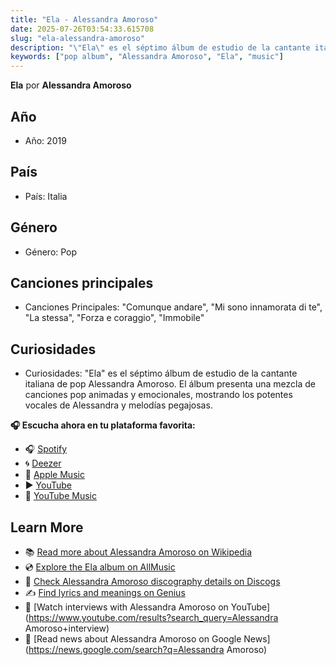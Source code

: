 ```yaml
---
title: "Ela - Alessandra Amoroso"
date: 2025-07-26T03:54:33.615708
slug: "ela-alessandra-amoroso"
description: "\"Ela\" es el séptimo álbum de estudio de la cantante italiana de pop Alessandra Amoroso."
keywords: ["pop album", "Alessandra Amoroso", "Ela", "music"]
---
```


**Ela** por **Alessandra Amoroso**
## Año
- Año: 2019
## País
- País: Italia
## Género
- Género: Pop
## Canciones principales
- Canciones Principales: "Comunque andare", "Mi sono innamorata di te", "La stessa", "Forza e coraggio", "Immobile"
## Curiosidades
- Curiosidades: "Ela" es el séptimo álbum de estudio de la cantante italiana de pop Alessandra Amoroso. El álbum presenta una mezcla de canciones pop animadas y emocionales, mostrando los potentes vocales de Alessandra y melodías pegajosas.



**🎧 Escucha ahora en tu plataforma favorita:**

- 🎧 [Spotify](https://open.spotify.com/search/Ela%20Alessandra%20Amoroso)
- 🌀 [Deezer](https://www.deezer.com/search/Ela%20Alessandra%20Amoroso)
- 🍎 [Apple Music](https://music.apple.com/search?term=Ela%20Alessandra%20Amoroso)
- ▶️ [YouTube](https://www.youtube.com/results?search_query=Ela%20Alessandra%20Amoroso)
- 🎵 [YouTube Music](https://music.youtube.com/search?q=Ela%20Alessandra%20Amoroso)

## Learn More

- 📚 [Read more about Alessandra Amoroso on Wikipedia](https://en.wikipedia.org/wiki/Alessandra+Amoroso)
- 💿 [Explore the Ela album on AllMusic](https://www.allmusic.com/search/albums/Ela)
- 📀 [Check Alessandra Amoroso discography details on Discogs](https://www.discogs.com/search/?q=Ela+Alessandra+Amoroso&type=all)
- ✍️ [Find lyrics and meanings on Genius](https://genius.com/search?q=Ela%20Alessandra+Amoroso)
- 🎤 [Watch interviews with Alessandra Amoroso on YouTube](https://www.youtube.com/results?search_query=Alessandra Amoroso+interview)
- 📰 [Read news about Alessandra Amoroso on Google News](https://news.google.com/search?q=Alessandra Amoroso)